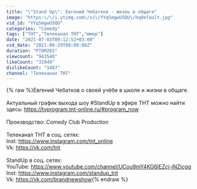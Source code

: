 ```yaml
---
title: "\"Stand Up\": Евгений Чебатков - жизнь в общаге"
image: "https:\/\/i.ytimg.com\/vi\/YYqSmgwU5QU\/hqdefault.jpg"
vid_id: "YYqSmgwU5QU"
categories: "Comedy"
tags: ["ТНТ","Телеканал ТНТ","юмор"]
date: "2021-07-03T09:12:52+03:00"
vid_date: "2021-06-29T08:00:06Z"
duration: "PT8M26S"
viewcount: "943540"
likeCount: "31949"
dislikeCount: "1487"
channel: "Телеканал ТНТ"
---
```

{% raw %}Евгений Чебатков о своей учёбе в школе и жизни в общаге.<br /><br />Актуальный график выхода шоу #StandUp в эфире ТНТ можно найти здесь: <a rel="nofollow" target="blank" href="https://tvprogram.tnt-online.ru/#program_now">https://tvprogram.tnt-online.ru/#program_now</a><br /><br />Производство: Comedy Club Production<br /><br />Телеканал ТНТ в соц. сетях: <br />Inst: <a rel="nofollow" target="blank" href="https://www.instagram.com/tnt_online">https://www.instagram.com/tnt_online</a> <br />Vk: <a rel="nofollow" target="blank" href="https://vk.com/tnt">https://vk.com/tnt</a><br /><br />StandUp в соц. сетях:<br />YouTube: <a rel="nofollow" target="blank" href="https://www.youtube.com/channel/UCou9mY4KG6IEZcj-jNZicgg">https://www.youtube.com/channel/UCou9mY4KG6IEZcj-jNZicgg</a><br />Inst: <a rel="nofollow" target="blank" href="https://www.instagram.com/standup_tnt">https://www.instagram.com/standup_tnt</a><br />Vk: <a rel="nofollow" target="blank" href="https://vk.com/brandnewshow">https://vk.com/brandnewshow</a>{% endraw %}
